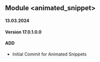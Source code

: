 ## Module <animated_snippet>

#### 13.03.2024
#### Version 17.0.1.0.0
#### ADD

- Initial Commit for Animated Snippets